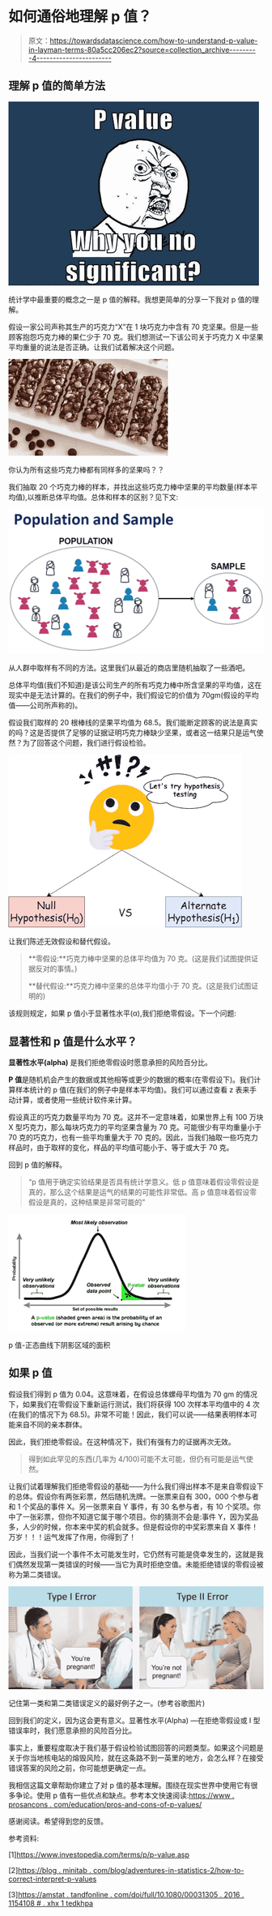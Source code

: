 # 如何通俗地理解 p 值？

> 原文：<https://towardsdatascience.com/how-to-understand-p-value-in-layman-terms-80a5cc206ec2?source=collection_archive---------4----------------------->

## 理解 p 值的简单方法

![](img/fba9d620d657fda810e198ebce8182a8.png)

统计学中最重要的概念之一是 p 值的解释。我想更简单的分享一下我对 p 值的理解。

假设一家公司声称其生产的巧克力“X”在 1 块巧克力中含有 70 克坚果。但是一些顾客抱怨巧克力棒的果仁少于 70 克。我们想测试一下该公司关于巧克力 X 中坚果平均重量的说法是否正确。让我们试着解决这个问题。

![](img/0db380277eacf6b8f038a0d063f8559e.png)

你认为所有这些巧克力棒都有同样多的坚果吗？？

我们抽取 20 个巧克力棒的样本，并找出这些巧克力棒中坚果的平均数量(样本平均值),以推断总体平均值。总体和样本的区别？见下文:

![](img/a04c66b61d6f7623fde08ce67ced454f.png)

从人群中取样有不同的方法。这里我们从最近的商店里随机抽取了一些酒吧。

总体平均值(我们不知道)是该公司生产的所有巧克力棒中所含坚果的平均值，这在现实中是无法计算的。在我们的例子中，我们假设它的价值为 70gm(假设的平均值——公司所声称的)。

假设我们取样的 20 根棒线的坚果平均值为 68.5。我们能断定顾客的说法是真实的吗？这是否提供了足够的证据证明巧克力棒缺少坚果，或者这一结果只是运气使然？为了回答这个问题，我们进行假设检验。

![](img/f2d5c76ab6228acecc4eefb07fa070c4.png)

让我们陈述无效假设和替代假设。

> **零假设:**巧克力棒中坚果的总体平均值为 70 克。(这是我们试图提供证据反对的事情。)
> 
> **替代假设:**巧克力棒中坚果的总体平均值小于 70 克。(这是我们试图证明的)

该规则规定，如果 p 值小于显著性水平(α),我们拒绝零假设。下一个问题:

## 显著性和 p 值是什么水平？

**显著性水平(alpha)** 是我们拒绝零假设时愿意承担的风险百分比。

**P 值**是随机机会产生的数据或其他相等或更少的数据的概率(在零假设下)。我们计算样本统计的 p 值(在我们的例子中是样本平均值)。我们可以通过查看 z 表来手动计算，或者使用一些统计软件来计算。

假设真正的巧克力数量平均为 70 克。这并不一定意味着，如果世界上有 100 万块 X 型巧克力，那么每块巧克力的平均坚果含量为 70 克。可能很少有平均重量小于 70 克的巧克力，也有一些平均重量大于 70 克的。因此，当我们抽取一些巧克力样品时，由于取样的变化，样品的平均值可能小于、等于或大于 70 克。

回到 p 值的解释。

> “p 值用于确定实验结果是否具有统计学意义。低 p 值意味着假设零假设是真的，那么这个结果是运气的结果的可能性非常低。高 p 值意味着假设零假设是真的，这种结果是非常可能的”

![](img/7440447ed5dc34fe01a9548def3e75f1.png)

p 值-正态曲线下阴影区域的面积

## 如果 p 值

假设我们得到 p 值为 0.04。这意味着，在假设总体螺母平均值为 70 gm 的情况下，如果我们在零假设下重新运行测试，我们将获得 100 次样本平均值中的 4 次(在我们的情况下为 68.5)。非常不可能！因此，我们可以说——结果表明样本可能来自不同的亲本群体。

因此，我们拒绝零假设。在这种情况下，我们有强有力的证据再次无效。

> 得到如此罕见的东西(几率为 4/100)可能不太可能，但仍有可能是运气使然。

让我们试着理解我们拒绝零假设的基础——为什么我们得出样本不是来自零假设下的总体。假设你有两张彩票，然后随机洗牌。一张票来自有 300，000 个参与者和 1 个奖品的事件 X。另一张票来自 Y 事件，有 30 名参与者，有 10 个奖项。你中了一张彩票，但你不知道它属于哪个项目。你的猜测不会是:事件 Y，因为奖品多，人少的时候，你本来中奖的机会就多。但是假设你的中奖彩票来自 X 事件！万岁！！！运气发挥了作用，你得到了！

因此，当我们说一个事件不太可能发生时，它仍然有可能是侥幸发生的，这就是我们偶然发现第一类错误的时候——当它为真时拒绝空值。未能拒绝错误的零假设被称为第二类错误。

![](img/a89c4d6364cd12cdb88495ecb046fed5.png)

记住第一类和第二类错误定义的最好例子之一。(参考谷歌图片)

回到我们的定义，因为这会更有意义。显著性水平(Alpha) —在拒绝零假设或 I 型错误率时，我们愿意承担的风险百分比。

事实上，重要程度取决于我们基于假设检验试图回答的问题类型。如果这个问题是关于你当地核电站的熔毁风险，就在这条路不到一英里的地方，会怎么样？在接受错误答案的风险之前，你可能想更确定一点。

我相信这篇文章帮助你建立了对 p 值的基本理解。围绕在现实世界中使用它有很多争论。使用 p 值有一些优点和缺点。参考本文快速阅读:[https://www . prosancons . com/education/pros-and-cons-of-p-values/](https://www.prosancons.com/education/pros-and-cons-of-p-values/)

感谢阅读。希望得到您的反馈。

参考资料:

[1]https://www.investopedia.com/terms/p/p-value.asp

[2][https://blog . minitab . com/blog/adventures-in-statistics-2/how-to-correct-interpret-p-values](https://blog.minitab.com/blog/adventures-in-statistics-2/how-to-correctly-interpret-p-values)

[3][https://amstat . tandfonline . com/doi/full/10.1080/00031305 . 2016 . 1154108 # . xhx 1 tedkhpa](https://amstat.tandfonline.com/doi/full/10.1080/00031305.2016.1154108#.XhX1tEdKhPa)